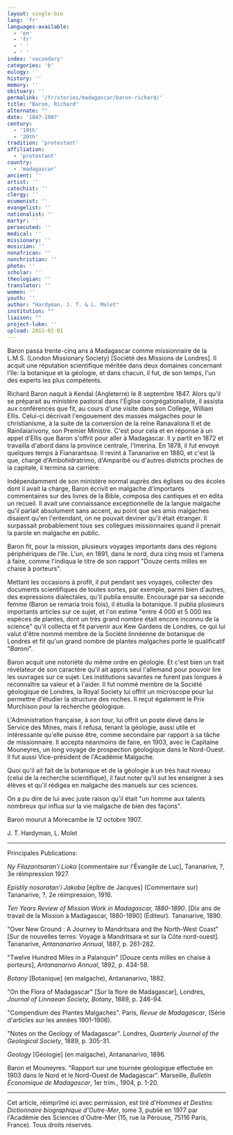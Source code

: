```yaml
---
layout: single-bio
lang: 'fr'
languages-available:
  - 'en'
  - 'fr'
  - ' '
  - ' '
index: 'secondary'
categories: 'b'
eulogy: ''
history: ''
memory: ''
obituary: ''
permalink: '/fr/stories/madagascar/baron-richard/'
title: "Baron, Richard"
alternate: ""
date: '1847-1907'
century:
  - '19th'
  - '20th'
tradition: 'protestant'
affiliation:
  - 'protestant'
country:
  - 'madagascar'
ancient: ''
artist: ''
catechist: ''
clergy: ''
ecumenist: ''
evangelist: ''
nationalist: ''
martyr: ''
persecuted: ''
medical: ''
missionary: ''
musician: ''
nonafrican: ''
nonchristian: ''
photo: ''
scholar: ''
theologian: ''
translator: ''
women: ''
youth: ''
author: "Hardyman, J. T. & L. Molet"
institution: ""
liaison: ""
project-luke: ''
upload: 2011-01-01
---
```




Baron passa trente-cinq ans à Madagascar comme missionnaire de la L.M.S. (London Missionary Society) [Société des Missions de Londres]. Il acquit une réputation scientifique méritée dans deux domaines concernant l'île: la botanique et la géologie, et dans chacun, il fut, de son temps, l'un des experts les plus compétents.

Richard Baron naquit à Kendal (Angleterre) le 8 septembre 1847. Alors qu'il se préparait au ministère pastoral dans l'Église congrégationaliste, il assista aux conférences que fit, au cours d'une visite dans son Collège, William Ellis. Celui-ci décrivait l'engouement des masses malgaches pour le christianisme, à la suite de la conversion de la reine Ranavalona II et de Rainilaiarivony, son Premier Ministre. C'est pour cela et en réponse à un appel d'Ellis que Baron s'offrit pour aller à Madagascar. Il y partit en 1872 et travailla d'abord dans la province centrale, l'Imerina. En 1878, il fut envoyé quelques temps à Fianarantsoa. Il revint à Tananarive en 1880, et c'est là que, chargé d'Ambohidratrimo, d'Amparibé ou d'autres districts proches de la capitale, il termina sa carrière.

Indépendamment de son ministère normal auprès des églises ou des écoles dont il avait la charge, Baron écrivit en malgache d'importants commentaires sur des livres de la Bible, composa des cantiques et en édita un recueil. Il avait une connaissance exceptionnelle de la langue malgache qu'il parlait absolument sans accent, au point que ses amis malgaches disaient qu'en l'entendant, on ne pouvait deviner qu'il était étranger. Il surpassait probablement tous ses collègues missionnaires quand il prenait la parole en malgache en public.

Baron fit, pour la mission, plusieurs voyages importants dans des régions périphériques de l'île. L'un, en 1891, dans le nord, dura cinq mois et l'amena à faire, comme l'indiqua le titre de son rapport "Douze cents milles en chaise à porteurs".

Mettant les occasions à profit, il put pendant ses voyages, collecter des documents scientifiques de toutes sortes, par exemple, parmi bien d'autres, des expressions dialectales, qu'il publia ensuite. Encouragé par sa seconde femme (Baron se remaria trois fois), il étudia la botanique. Il publia plusieurs importants articles sur ce sujet, et l'on estime "entre 4 000 et 5 000 les espèces de plantes, dont un très grand nombre était encore inconnu de la science" qu'il collecta et fit parvenir aux Kew Gardens de Londres, ce qui lui valut d'être nommé membre de la Société linnéenne de botanique de Londres et fit qu'un grand nombre de plantes malgaches porte le qualificatif "*Baroni*".

Baron acquit une notoriété du même ordre en géologie. Et c'est bien un trait révélateur de son caractère qu'il ait appris seul l'allemand pour pouvoir lire les ouvrages sur ce sujet. Les institutions savantes ne furent pas longues à reconnaître sa valeur et à l'aider. Il fut nommé membre de la Société géologique de Londres, la Royal Society lui offrit un microscope pour lui permettre d'étudier la structure des roches. Il reçut également le Prix Murchison pour la recherche géologique.

L'Administration française, à son tour, lui offrit un poste élevé dans le Service des Mines, mais il refusa, tenant la géologie, aussi utile et intéressante qu'elle puisse être, comme secondaire par rapport à sa tâche de missionnaire. Il accepta néanmoins de faire, en 1903, avec le Capitaine Mouneyres, un long voyage de prospection géologique dans le Nord-Ouest. Il fut aussi Vice-président de l'Académie Malgache.

Quoi qu'il ait fait de la botanique et de la géologie à un très haut niveau (celui de la recherche scientifique), il faut noter qu'il sut les enseigner à ses élèves et qu'il rédigea en malgache des manuels sur ces sciences.

On a pu dire de lui avec juste raison qu'il était "un homme aux talents nombreux qui influa sur la vie malgache de bien des façons".

Baron mourut à Morecambe le 12 octobre 1907.

J. T. Hardyman, L. Molet

---

Principales Publications:

*Ny Filazantsaran'i Lioka* [commentaire sur l'Évangile de Luc], Tananarive, ?, 3e réimpression 1927.

*Epistily nosoratan'i Jakoba* [épître de Jacques] (Commentaire sur) Tananarive, ?, 2e réimpression, 1916.

*Ten Years Review of Mission Work in Madagascar, 1880-1890*. [Dix ans de travail de la Mission à Madagascar, 1880-1890] (Éditeur). Tananarive, 1890.

"Over New Ground : A Journey to Mandritsara and the North-West Coast" [Sur de nouvelles terres: Voyage à Mandritsara et sur la Côte nord-ouest]. Tananarive, *Antananarivo Annual*, 1887, p. 261-282.

"Twelve Hundred Miles in a Palanquin" [Douze cents milles en chaise à porteurs], *Antananarivo Annual*, 1892, p. 434-58.

*Botany* [Botanique] (en malgache), Antananarivo, 1882.

"On the Flora of Madagascar" [Sur la flore de Madagascar], Londres, *Journal of Linnaean Society, Botany*, 1889, p. 246-94.

"Compendium des Plantes Malgaches". Paris, *Revue de Madagascar*, (Série d'articles sur les années 1901-1906).

"Notes on the Geology of Madagascar". Londres, *Quarterly Journal of the Geological Society*, 1889, p. 305-31.

*Geology* [Géologie] (en malgache), Antananarivo, 1896.

Baron et Mouneyres. "Rapport sur une tournée géologique effectuée en 1903 dans le Nord et le Nord-Ouest de Madagascar". Marseille, *Bulletin Économique de Madagascar*, 1er trim., 1904, p. 1-20.

---

Cet article, réimprîmé ici avec permission, est tiré d'*Hommes et Destins: Dictionnaire biographique d'Outre-Mer*, tome 3, publié en 1977 par l'Académie des Sciences d'Outre-Mer (15, rue la Pérouse, 75116 Paris, France). Tous droits réservés.